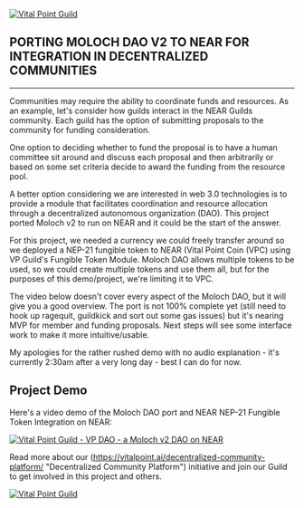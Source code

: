 [![Vital Point Guild](https://vitalpoint.ai/wp-content/uploads/2020/08/header-github.png)](https://vitalpoint.ai "Vital Point Guild")

## PORTING MOLOCH DAO V2 TO NEAR FOR INTEGRATION IN DECENTRALIZED COMMUNITIES
----

Communities may require the ability to coordinate funds and resources.  As an example, let's consider how guilds interact in the NEAR Guilds community.  Each guild has the option of submitting proposals to the community for funding consideration.  

One option to deciding whether to fund the proposal is to have a human committee sit around and discuss each proposal and then arbitrarily or based on some set criteria decide to award the funding from the resource pool.

A better option considering we are interested in web 3.0 technologies is to provide a module that facilitates coordination and resource allocation through a decentralized autonomous organization (DAO).  This project ported Moloch v2 to run on NEAR and it could be the start of the answer.

For this project, we needed a currency we could freely transfer around so we deployed a NEP-21 fungible token to NEAR (Vital Point Coin (VPC) using VP Guild's Fungible Token Module.  Moloch DAO allows multiple tokens to be used, so we could create multiple tokens and use them all, but for the purposes of this demo/project, we're limiting it to VPC.

The video below doesn't cover every aspect of the Moloch DAO, but it will give you a good overview.  The port is not 100% complete yet (still need to hook up ragequit, guildkick and sort out some gas issues) but it's nearing MVP for member and funding proposals.  Next steps will see some interface work to make it more intuitive/usable.

My apologies for the rather rushed demo with no audio explanation - it's currently 2:30am after a very long day - best I can do for now.

Project Demo
----

Here's a video demo of the Moloch DAO port and NEAR NEP-21 Fungible Token Integration on NEAR:

[![Vital Point Guild - VP DAO - a Moloch v2 DAO on NEAR](https://vitalpoint.ai/wp-content/uploads/2020/10/vp-dao.png)](https://youtu.be/giyRMumarFs "Vital Point DAO - a Moloch V2 DAO running on NEAR")

Read more about our (https://vitalpoint.ai/decentralized-community-platform/ "Decentralized Community Platform") initiative and join our Guild to get involved in this project and others.

[![Vital Point Guild](https://vitalpoint.ai/wp-content/uploads/2020/08/join-guild.png)](https://vitalpoint.ai "Vital Point Guild")

